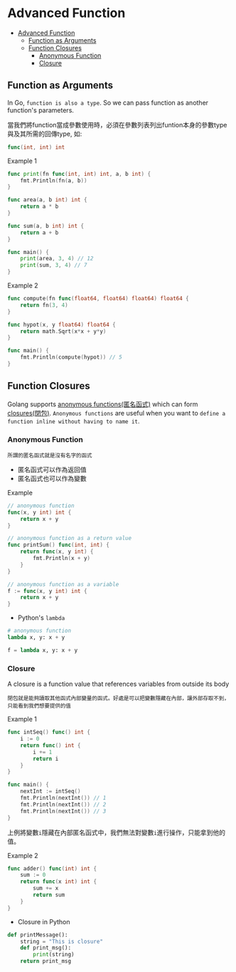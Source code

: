 # Advanced Function

- [Advanced Function](#advanced-function)
  - [Function as Arguments](#function-as-arguments)
  - [Function Closures](#function-closures)
    - [Anonymous Function](#anonymous-function)
    - [Closure](#closure)

## Function as Arguments

In Go, `function is also a type`. So we can pass function as another function's parameters.

當我們將function當成參數使用時，必須在參數列表列出funtion本身的參數type與及其所需的回傳type, 如:

```go
func(int, int) int
```

Example 1

```go
func print(fn func(int, int) int, a, b int) {
    fmt.Println(fn(a, b))
}

func area(a, b int) int {
    return a * b
}

func sum(a, b int) int {
    return a + b
}

func main() {
    print(area, 3, 4) // 12
    print(sum, 3, 4) // 7
}
```

Example 2

```go
func compute(fn func(float64, float64) float64) float64 {
    return fn(3, 4)
}

func hypot(x, y float64) float64 {
    return math.Sqrt(x*x + y*y)
}

func main() {
    fmt.Println(compute(hypot)) // 5
}
```

## Function Closures

Golang supports [anonymous functions(匿名函式)](https://en.wikipedia.org/wiki/Anonymous_function) which can form [closures(閉包)](https://en.wikipedia.org/wiki/Closure_(computer_programming)). `Anonymous functions` are useful when you want to `define a function inline without having to name it`.

### Anonymous Function

```
所謂的匿名函式就是沒有名字的函式
```

- 匿名函式可以作為返回值
- 匿名函式也可以作為變數

Example

```go
// anonymous function
func(x, y int) int {
    return x + y
}

// anonymous function as a return value
func printSum() func(int, int) {
	return func(x, y int) {
		fmt.Println(x + y)
	}
}

// anonymous function as a variable
f := func(x, y int) int {
    return x + y
}
```

- Python's `lambda`

```python
# anonymous function
lambda x, y: x + y

f = lambda x, y: x + y
```

### Closure

A closure is a function value that references variables from outside its body

```
閉包就是能夠讀取其他函式內部變量的函式。好處是可以把變數隱藏在內部，讓外部存取不到，只能看到我們想要提供的值
```

Example 1

```go
func intSeq() func() int {
    i := 0
    return func() int {
        i += 1
        return i
    }
}

func main() {
    nextInt := intSeq()
    fmt.Println(nextInt()) // 1
	fmt.Println(nextInt()) // 2
	fmt.Println(nextInt()) // 3
}
```

上例將變數`i`隱藏在內部匿名函式中，我們無法對變數`i`進行操作，只能拿到他的值。

Example 2

```go
func adder() func(int) int {
    sum := 0
    return func(x int) int {
        sum += x
        return sum
    }
}
```

- Closure in Python

```python
def printMessage():
    string = "This is closure"
    def print_msg():
        print(string)
    return print_msg
```
